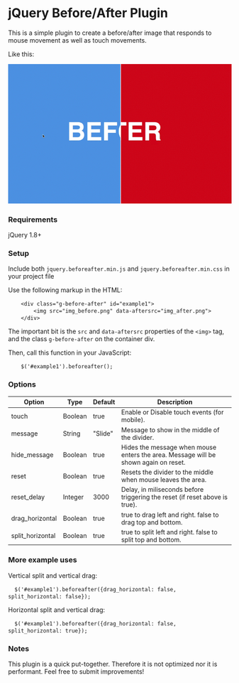 # jQuery Before/After Plugin

This is a simple plugin to create a before/after image that responds to mouse movement as well as touch movements.

Like this:

![Before/After](assets/img/before_after.gif?raw=True)

### Requirements

jQuery 1.8+

### Setup

Include both `jquery.beforeafter.min.js` and `jquery.beforeafter.min.css` in your project file

Use the following markup in the HTML:

```
    <div class="g-before-after" id="example1">
        <img src="img_before.png" data-aftersrc="img_after.png">
    </div>
```

The important bit is the `src` and `data-aftersrc` properties of the `<img>` tag, and the class `g-before-after` on the container div.

Then, call this function in your JavaScript:

```
    $('#example1').beforeafter();
```

### Options

| Option           | Type    | Default | Description                                                                         |
|------------------|---------|---------|-------------------------------------------------------------------------------------|
| touch            | Boolean | true    | Enable or Disable touch events (for mobile).                                        |
| message          | String  | "Slide" | Message to show in the middle of the divider.                                       |
| hide_message     | Boolean | true    | Hides the message when mouse enters the area. Message will be shown again on reset. |
| reset            | Boolean | true    | Resets the divider to the middle when mouse leaves the area.                        |
| reset_delay      | Integer | 3000    | Delay, in miliseconds before triggering the reset (if reset above is true).         |
| drag_horizontal  | Boolean | true    | true to drag left and right. false to drag top and bottom.                          |
| split_horizontal | Boolean | true    | true to split left and right. false to split top and bottom.                        |


### More example uses

Vertical split and vertical drag:

```
  $('#example1').beforeafter({drag_horizontal: false, split_horizontal: false});
```

Horizontal split and vertical drag:

```
  $('#example1').beforeafter({drag_horizontal: false, split_horizontal: true});
```

### Notes

This plugin is a quick put-together. Therefore it is not optimized nor it is performant. Feel free to submit improvements!
